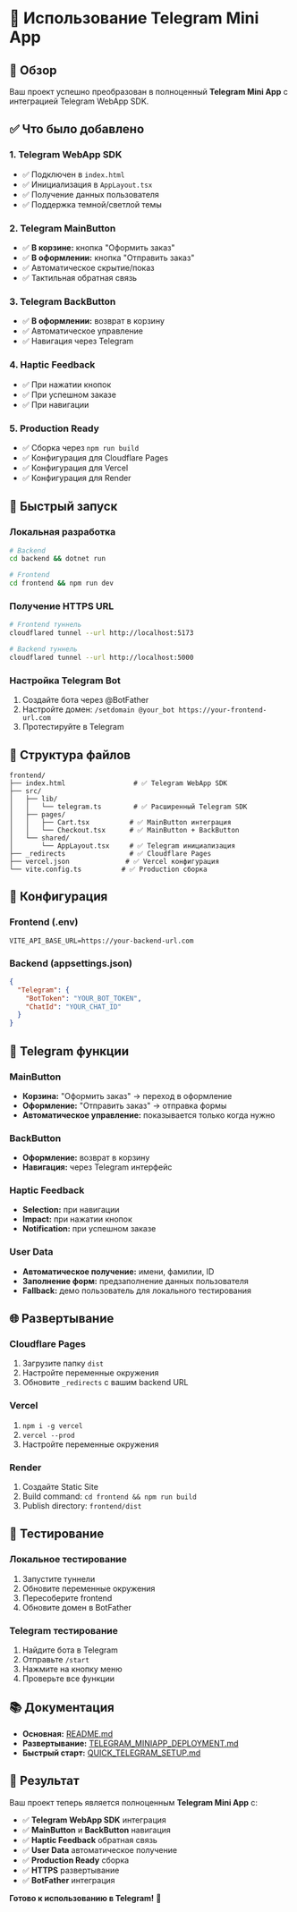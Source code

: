 # 📱 Использование Telegram Mini App

## 🎯 Обзор

Ваш проект успешно преобразован в полноценный **Telegram Mini App** с интеграцией Telegram WebApp SDK.

## ✅ Что было добавлено

### 1. Telegram WebApp SDK
- ✅ Подключен в `index.html`
- ✅ Инициализация в `AppLayout.tsx`
- ✅ Получение данных пользователя
- ✅ Поддержка темной/светлой темы

### 2. Telegram MainButton
- ✅ **В корзине:** кнопка "Оформить заказ"
- ✅ **В оформлении:** кнопка "Отправить заказ"
- ✅ Автоматическое скрытие/показ
- ✅ Тактильная обратная связь

### 3. Telegram BackButton
- ✅ **В оформлении:** возврат в корзину
- ✅ Автоматическое управление
- ✅ Навигация через Telegram

### 4. Haptic Feedback
- ✅ При нажатии кнопок
- ✅ При успешном заказе
- ✅ При навигации

### 5. Production Ready
- ✅ Сборка через `npm run build`
- ✅ Конфигурация для Cloudflare Pages
- ✅ Конфигурация для Vercel
- ✅ Конфигурация для Render

## 🚀 Быстрый запуск

### Локальная разработка
```bash
# Backend
cd backend && dotnet run

# Frontend  
cd frontend && npm run dev
```

### Получение HTTPS URL
```bash
# Frontend туннель
cloudflared tunnel --url http://localhost:5173

# Backend туннель
cloudflared tunnel --url http://localhost:5000
```

### Настройка Telegram Bot
1. Создайте бота через @BotFather
2. Настройте домен: `/setdomain @your_bot https://your-frontend-url.com`
3. Протестируйте в Telegram

## 📁 Структура файлов

```
frontend/
├── index.html                 # ✅ Telegram WebApp SDK
├── src/
│   ├── lib/
│   │   └── telegram.ts        # ✅ Расширенный Telegram SDK
│   ├── pages/
│   │   ├── Cart.tsx          # ✅ MainButton интеграция
│   │   └── Checkout.tsx      # ✅ MainButton + BackButton
│   └── shared/
│       └── AppLayout.tsx     # ✅ Telegram инициализация
├── _redirects                # ✅ Cloudflare Pages
├── vercel.json              # ✅ Vercel конфигурация
└── vite.config.ts          # ✅ Production сборка
```

## 🔧 Конфигурация

### Frontend (.env)
```env
VITE_API_BASE_URL=https://your-backend-url.com
```

### Backend (appsettings.json)
```json
{
  "Telegram": {
    "BotToken": "YOUR_BOT_TOKEN",
    "ChatId": "YOUR_CHAT_ID"
  }
}
```

## 📱 Telegram функции

### MainButton
- **Корзина:** "Оформить заказ" → переход в оформление
- **Оформление:** "Отправить заказ" → отправка формы
- **Автоматическое управление:** показывается только когда нужно

### BackButton  
- **Оформление:** возврат в корзину
- **Навигация:** через Telegram интерфейс

### Haptic Feedback
- **Selection:** при навигации
- **Impact:** при нажатии кнопок
- **Notification:** при успешном заказе

### User Data
- **Автоматическое получение:** имени, фамилии, ID
- **Заполнение форм:** предзаполнение данных пользователя
- **Fallback:** демо пользователь для локального тестирования

## 🌐 Развертывание

### Cloudflare Pages
1. Загрузите папку `dist`
2. Настройте переменные окружения
3. Обновите `_redirects` с вашим backend URL

### Vercel
1. `npm i -g vercel`
2. `vercel --prod`
3. Настройте переменные окружения

### Render
1. Создайте Static Site
2. Build command: `cd frontend && npm run build`
3. Publish directory: `frontend/dist`

## 🧪 Тестирование

### Локальное тестирование
1. Запустите туннели
2. Обновите переменные окружения
3. Пересоберите frontend
4. Обновите домен в BotFather

### Telegram тестирование
1. Найдите бота в Telegram
2. Отправьте `/start`
3. Нажмите на кнопку меню
4. Проверьте все функции

## 📚 Документация

- **Основная:** [README.md](./README.md)
- **Развертывание:** [TELEGRAM_MINIAPP_DEPLOYMENT.md](./TELEGRAM_MINIAPP_DEPLOYMENT.md)
- **Быстрый старт:** [QUICK_TELEGRAM_SETUP.md](./QUICK_TELEGRAM_SETUP.md)

## 🎉 Результат

Ваш проект теперь является полноценным **Telegram Mini App** с:

- ✅ **Telegram WebApp SDK** интеграция
- ✅ **MainButton** и **BackButton** навигация
- ✅ **Haptic Feedback** обратная связь
- ✅ **User Data** автоматическое получение
- ✅ **Production Ready** сборка
- ✅ **HTTPS** развертывание
- ✅ **BotFather** интеграция

**Готово к использованию в Telegram!** 🚀
